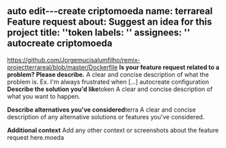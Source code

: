 auto edit---create criptomoeda 
name: terrareal Feature request
about: Suggest an idea for this project
title: ''token
labels: ''
assignees: ''
autocreate criptomoeda 
---
https://github.com/Jorgemucisalumfilho/remix-projectterrareal/blob/master/Dockerfile
**Is your feature request related to a problem? Please describe.**
A clear and concise description of what the problem is. Ex. I'm always frustrated when [...]
autocreate configuration 
**Describe the solution you'd like**token 
A clear and concise description of what you want to happen.

**Describe alternatives you've considered**terra
A clear and concise description of any alternative solutions or features you've considered.

**Additional context**
Add any other context or screenshots about the feature request here.moeda
